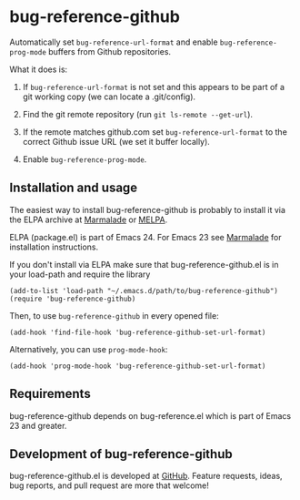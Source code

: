 # bug-reference-github

Automatically set `bug-reference-url-format` and enable
`bug-reference-prog-mode` buffers from Github repositories.

What it does is: 

1. If `bug-reference-url-format` is not set and this appears to be
    part of a git working copy (we can locate a .git/config).

2. Find the git remote repository (run `git ls-remote --get-url`).

3. If the remote matches github.com set `bug-reference-url-format` to
    the correct Github issue URL (we set it buffer locally).

4. Enable `bug-reference-prog-mode`.

## Installation and usage

The easiest way to install bug-reference-github is probably to install
it via the ELPA archive at
[Marmalade](http://marmalade-repo.org/packages/bug-reference-github) or
[MELPA](http://melpa.milkbox.net/#bug-reference-github).

ELPA (package.el) is part of Emacs 24. For Emacs 23 see
[Marmalade](http://marmalade-repo.org) for installation instructions.

If you don't install via ELPA make sure that bug-reference-github.el is in
your load-path and require the library

    (add-to-list 'load-path "~/.emacs.d/path/to/bug-reference-github")
    (require 'bug-reference-github)

Then, to use `bug-reference-github` in every opened file:

    (add-hook 'find-file-hook 'bug-reference-github-set-url-format)

Alternatively, you can use `prog-mode-hook`:

    (add-hook 'prog-mode-hook 'bug-reference-github-set-url-format)

## Requirements

bug-reference-github depends on bug-reference.el which is part of
Emacs 23 and greater.

## Development of bug-reference-github

bug-reference-github.el is developed at
[GitHub](https://github.com/arnested/bug-reference-github).  Feature
requests, ideas, bug reports, and pull request are more that welcome!
